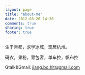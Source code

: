 ```yaml
---
layout: page
title: "about-me"
date: 2012-08-26 14:30
comments: true
sharing: true
footer: true
---
```

生于帝都，求学冰城，现居杭州。
 
码农，果粉，背包客，单车控，帆布控
 
Gtalk&amp;Gmail: jiang.bo.hit@gmail.com
